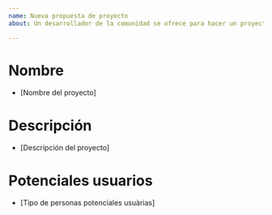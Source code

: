 ```yaml
---
name: Nueva propuesta de proyecto
about: Un desarrollador de la comunidad se ofrece para hacer un proyecto

---
```


# Nombre
*  [Nombre del proyecto]

# Descripción
*  [Descripción del proyecto]

# Potenciales usuarios
*  [Tipo de personas potenciales usuàrias]
